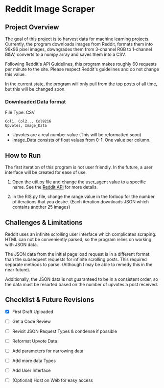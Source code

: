 # Reddit Image Scraper

## Project Overview

The goal of this project is to harvest data for machine learning projects. Currently,
the program downloads images from Reddit, formats them into 96x96 pixel images, downgrades
them from 3-channel RGB to 1-channel B&W, converts to a numpy array and saves them
into a CSV.

Following Reddit's API Guidelines, this program makes roughly 60 requests per minute to
the site. Please respect Reddit's guidelines and do not change this value.

In the current state, the program will only pull from the top posts of all time, but this
will be changed soon.

### Downloaded Data format

File Type: CSV
```
Col1, Col2... Col9216
Upvotes, Image_Data
```
- Upvotes are a real number value (This will be reformatted soon)
- Image_Data consists of float values from 0-1. One value per column.

## How to Run
The first iteration of this program is not user friendly. In the future, a user interface
will be created for ease of use.

1. Open the util.py file and change the user_agent value to a specific name. See the [Reddit
API](https://github.com/reddit-archive/reddit/wiki/API) for more details.

2. In the RIS.py file, change the range value in the forloop for the number of iterations
that you desire. (Each iteration downloads JSON which contains another 25 images)

## Challenges & Limitations

Reddit uses an infinite scrolling user interface which complicates scraping. HTML can
not be conveniently parsed, so the program relies on working with JSON data.

The JSON data from the initial page load request is in a different format
than the subsequent requests for infinite scrolling posts. This required separate
methods to parse. (Although I may be able to remedy this in the near future).

Additionally, the JSON data is not guaranteed to be in a consistent order, so the data
must be resorted based on the number of upvotes a post received.

## Checklist & Future Revisions
- [x] First Draft Uploaded
- [ ] Get a Code Review
- [ ] Revisit JSON Request Types & condense if possible
- [ ] Reformat Upvote Data
- [ ] Add parameters for narrowing data
- [ ] Add more data Types
- [ ] Add User Interface
- [ ] \(Optional) Host on Web for easy access



